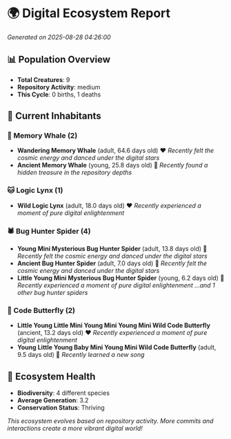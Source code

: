 # 🌍 Digital Ecosystem Report
*Generated on 2025-08-28 04:26:00*

## 📊 Population Overview
- **Total Creatures**: 9
- **Repository Activity**: medium
- **This Cycle**: 0 births, 1 deaths

## 👥 Current Inhabitants

### 🐋 Memory Whale (2)
- **Wandering Memory Whale** (adult, 64.6 days old) ❤️
  *Recently felt the cosmic energy and danced under the digital stars*
- **Ancient Memory Whale** (young, 25.8 days old) 💛
  *Recently found a hidden treasure in the repository depths*

### 🐱 Logic Lynx (1)
- **Wild Logic Lynx** (adult, 18.0 days old) ❤️
  *Recently experienced a moment of pure digital enlightenment*

### 🕷️ Bug Hunter Spider (4)
- **Young Mini Mysterious Bug Hunter Spider** (adult, 13.8 days old) 💛
  *Recently felt the cosmic energy and danced under the digital stars*
- **Ancient Bug Hunter Spider** (adult, 7.0 days old) 💚
  *Recently felt the cosmic energy and danced under the digital stars*
- **Little Young Mini Mysterious Bug Hunter Spider** (young, 6.2 days old) 💚
  *Recently experienced a moment of pure digital enlightenment*
  *...and 1 other bug hunter spiders*

### 🦋 Code Butterfly (2)
- **Little Young Little Mini Young Mini Young Mini Wild Code Butterfly** (ancient, 13.2 days old) ❤️
  *Recently experienced a moment of pure digital enlightenment*
- **Young Little Young Baby Mini Young Mini Wild Code Butterfly** (adult, 9.5 days old) 💛
  *Recently learned a new song*

## 🔬 Ecosystem Health
- **Biodiversity**: 4 different species
- **Average Generation**: 3.2
- **Conservation Status**: Thriving

*This ecosystem evolves based on repository activity. More commits and interactions create a more vibrant digital world!*